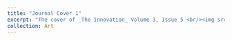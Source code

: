 ```yaml
---
title: "Journal Cover 1"
excerpt: "The cover of _The Innovation_ Volume 3, Issue 5 <br/><img src='/images/Cover 1.png'>"
collection: Art
---
```

